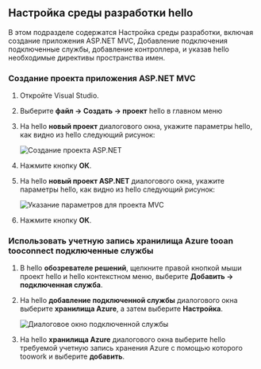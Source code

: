 ## <a name="set-up-hello-development-environment"></a>Настройка среды разработки hello

В этом подразделе содержатся Настройка среды разработки, включая создание приложения ASP.NET MVC, Добавление подключения подключенные службы, добавление контроллера, и указав hello необходимые директивы пространства имен.

### <a name="create-an-aspnet-mvc-app-project"></a>Создание проекта приложения ASP.NET MVC

1. Откройте Visual Studio.

1. Выберите **файл -> Создать -> проект** hello в главном меню

1. На hello **новый проект** диалогового окна, укажите параметры hello, как видно из hello следующий рисунок:

    ![Создание проекта ASP.NET](./media/vs-storage-aspnet-getting-started-setup-dev-env/vs-storage-aspnet-getting-started-setup-dev-env-1.png)

1. Нажмите кнопку **ОК**.

1. На hello **новый проект ASP.NET** диалогового окна, укажите параметры hello, как видно из hello следующий рисунок:

    ![Указание параметров для проекта MVC](./media/vs-storage-aspnet-getting-started-setup-dev-env/vs-storage-aspnet-getting-started-setup-dev-env-2.png)

1. Нажмите кнопку **ОК**.

### <a name="use-connected-services-tooconnect-tooan-azure-storage-account"></a>Использовать учетную запись хранилища Azure tooan tooconnect подключенные службы

1. В hello **обозревателе решений**, щелкните правой кнопкой мыши проект hello и hello контекстном меню, выберите **Добавить -> подключенная служба**.

1. На hello **добавление подключенной службы** диалогового окна выберите **хранилища Azure**, а затем выберите **Настройка**.

    ![Диалоговое окно подключенной службы](./media/vs-storage-aspnet-getting-started-setup-dev-env/vs-storage-aspnet-getting-started-setup-dev-env-3.png)

1. На hello **хранилища Azure** диалогового окна выберите hello требуемой учетную запись хранения Azure с помощью которого toowork и выберите **добавить**.
